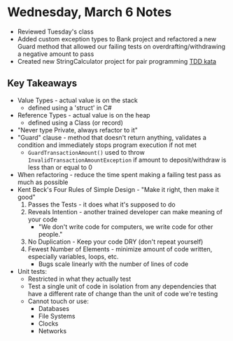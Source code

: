 # Wednesday, March 6 Notes
- Reviewed Tuesday's class
- Added custom exception types to Bank project and refactored a new Guard method that allowed our failing tests on overdrafting/withdrawing a negative amount to pass 
- Created new StringCalculator project for pair programming [TDD kata](https://osherove.com/tdd-kata-1)
## Key Takeaways
- Value Types - actual value is on the stack
    - defined using a 'struct' in C#
- Reference Types - actual value is on the heap
    - defined using a Class (or record)
- "Never type Private, always refactor to it"
- "Guard" clause - method that doesn't return anything, validates a condition and immediately stops program execution if not met
    - `GuardTransactionAmount()` used to throw `InvalidTransactionAmountException` if amount to deposit/withdraw is less than or equal to 0
- When refactoring - reduce the time spent making a failing test pass as much as possible
- Kent Beck's Four Rules of Simple Design - "Make it right, then make it good"
    1. Passes the Tests - it does what it's supposed to do
    2. Reveals Intention - another trained developer can make meaning of your code
        - "We don't write code for computers, we write code for other people."
    3. No Duplication - Keep your code DRY (don't repeat yourself)
    4. Fewest Number of Elements - minimize amount of code written, especially variables, loops, etc.
        - Bugs scale linearly with the number of lines of code
- Unit tests:
    - Restricted in what they actually test
    - Test a single unit of code in isolation from any dependencies that have a different rate of change than the unit of code we're testing
    - Cannot touch or use:
        - Databases
        - File Systems
        - Clocks
        - Networks